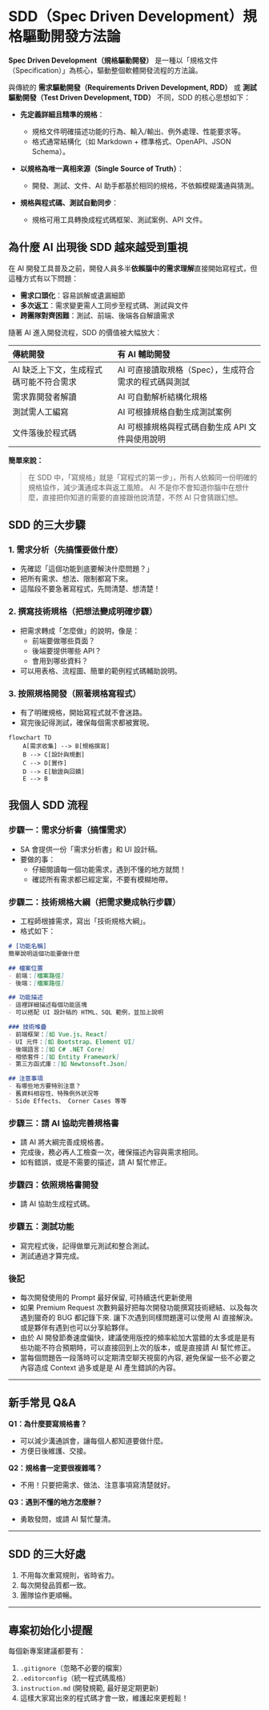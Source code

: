 # SDD（Spec Driven Development）規格驅動開發方法論

**Spec Driven Development（規格驅動開發）** 是一種以「規格文件（Specification）」為核心，驅動整個軟體開發流程的方法論。

與傳統的 **需求驅動開發（Requirements Driven Development, RDD）** 或 **測試驅動開發（Test Driven Development, TDD）** 不同，SDD 的核心思想如下：

- **先定義詳細且精準的規格**：
  - 規格文件明確描述功能的行為、輸入/輸出、例外處理、性能要求等。
  - 格式通常結構化（如 Markdown + 標準格式、OpenAPI、JSON Schema）。

- **以規格為唯一真相來源（Single Source of Truth）**：
  - 開發、測試、文件、AI 助手都基於相同的規格，不依賴模糊溝通與猜測。

- **規格與程式碼、測試自動同步**：
  - 規格可用工具轉換成程式碼框架、測試案例、API 文件。

## 為什麼 AI 出現後 SDD 越來越受到重視

在 AI 開發工具普及之前，開發人員多半**依賴腦中的需求理解**直接開始寫程式，但這種方式有以下問題：

- **需求口頭化**：容易誤解或遺漏細節
- **多次返工**：需求變更需人工同步至程式碼、測試與文件
- **跨團隊對齊困難**：測試、前端、後端各自解讀需求

隨著 AI 進入開發流程，SDD 的價值被大幅放大：

| 傳統開發 | 有 AI 輔助開發 |
| :--- | :--- |
| AI 缺乏上下文，生成程式碼可能不符合需求 | AI 可直接讀取規格（Spec），生成符合需求的程式碼與測試 |
| 需求靠開發者解讀 | AI 可自動解析結構化規格 |
| 測試需人工編寫 | AI 可根據規格自動生成測試案例 |
| 文件落後於程式碼 | AI 可根據規格與程式碼自動生成 API 文件與使用說明 |

**簡單來說：**

> 在 SDD 中，「寫規格」就是「寫程式的第一步」，所有人依賴同一份明確的規格協作，減少溝通成本與返工風險。
> AI 不是你不會知道你腦中在想什麼，直接把你知道的需要的直接跟他說清楚，不然 AI 只會猜跟幻想。

## SDD 的三大步驟

### 1. 需求分析（先搞懂要做什麼）

- 先確認「這個功能到底要解決什麼問題？」
- 把所有需求、想法、限制都寫下來。
- 這階段不要急著寫程式，先問清楚、想清楚！

### 2. 撰寫技術規格（把想法變成明確步驟）

- 把需求轉成「怎麼做」的說明，像是：
  - 前端要做哪些頁面？
  - 後端要提供哪些 API？
  - 會用到哪些資料？
- 可以用表格、流程圖、簡單的範例程式碼輔助說明。

### 3. 按照規格開發（照著規格寫程式）

- 有了明確規格，開始寫程式就不會迷路。
- 寫完後記得測試，確保每個需求都被實現。

```mermaid
flowchart TD
	A[需求收集] --> B[規格撰寫]
	B --> C[設計與規劃]
	C --> D[實作]
	D --> E[驗證與回饋]
	E --> B
```

## 我個人 SDD 流程

### 步驟一：需求分析書（搞懂需求）

- SA 會提供一份「需求分析書」和 UI 設計稿。
- 要做的事：
  - 仔細閱讀每一個功能需求，遇到不懂的地方就問！
  - 確認所有需求都已經定案，不要有模糊地帶。

### 步驟二：技術規格大綱（把需求變成執行步驟）

- 工程師根據需求，寫出「技術規格大綱」。
- 格式如下：

```markdown
# [功能名稱]
簡單說明這個功能要做什麼

## 檔案位置
- 前端：[檔案路徑]
- 後端：[檔案路徑]

## 功能描述
- 這裡詳細描述每個功能區塊
- 可以搭配 UI 設計稿的 HTML、SQL 範例，並加上說明

### 技術堆疊
- 前端框架：[如 Vue.js、React]
- UI 元件：[如 Bootstrap、Element UI]
- 後端語言：[如 C# .NET Core]
- 相依套件：[如 Entity Framework]
- 第三方函式庫：[如 Newtonsoft.Json]

## 注意事項
- 有哪些地方要特別注意？
- 舊資料相容性、特殊例外狀況等
- Side Effects、 Corner Cases 等等
```

### 步驟三：請 AI 協助完善規格書

- 請 AI 將大綱完善成規格書。
- 完成後，務必再人工檢查一次，確保描述內容與需求相同。
- 如有錯誤，或是不需要的描述，請 AI 幫忙修正。

### 步驟四：依照規格書開發

- 請 AI 協助生成程式碼。

### 步驟五：測試功能

- 寫完程式後，記得做單元測試和整合測試。
- 測試通過才算完成。

### 後記

- 每次開發使用的 Prompt 最好保留, 可持續迭代更新使用
- 如果 Premium Request 次數夠最好把每次開發功能撰寫技術總結、以及每次遇到獵奇的 BUG 都記錄下來. 讓下次遇到同樣問題還可以使用 AI 直接解決。或是夥伴有遇到也可以分享給夥伴。
- 由於 AI 開發節奏速度偏快，建議使用版控的頻率給加大當錯的太多或是是有些功能不符合預期時，可以直接回到上次的版本，或是直接請 AI 幫忙修正。
- 當每個問題告一段落時可以定期清空聊天視窗的內容, 避免保留一些不必要之內容造成 Context 過多或是是 AI 產生錯誤的內容。

---

## 新手常見 Q&A

**Q1：為什麼要寫規格書？**

- 可以減少溝通誤會，讓每個人都知道要做什麼。
- 方便日後維護、交接。

**Q2：規格書一定要很複雜嗎？**

- 不用！只要把需求、做法、注意事項寫清楚就好。

**Q3：遇到不懂的地方怎麼辦？**

- 勇敢發問，或請 AI 幫忙釐清。

---

## SDD 的三大好處

1. 不用每次重寫規則，省時省力。
2. 每次開發品質都一致。
3. 團隊協作更順暢。

---

## 專案初始化小提醒

每個新專案建議都要有：

1. `.gitignore`（忽略不必要的檔案）
2. `.editorconfig`（統一程式碼風格）
3. `instruction.md` (開發規範, 最好是定期更新)
4. 這樣大家寫出來的程式碼才會一致，維護起來更輕鬆！
